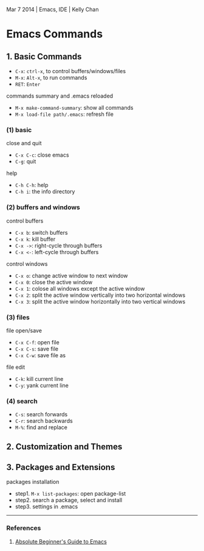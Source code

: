 Mar 7 2014 | Emacs, IDE | Kelly Chan
# Emacs Commands

## 1. Basic Commands

- `C-x`: `ctrl-x`, to control buffers/windows/files
- `M-x`: `Alt-x`, to run commands
- `RET`: `Enter`

commands summary and .emacs reloaded
- `M-x make-command-summary`: show all commands
- `M-x load-file path/.emacs`: refresh file

### (1) basic

close and quit
- `C-x C-c`: close emacs
- `C-g`: quit

help
- `C-h C-h`: help
- `C-h i`: the info directory

### (2) buffers and windows

control buffers
- `C-x b`: switch buffers
- `C-x k`: kill buffer
- `C-x ->`: right-cycle through buffers
- `C-x <-`: left-cycle through buffers

control windows
- `C-x o`: change active window to next window
- `C-x 0`: close the active window
- `C-x 1`: colose all windows except the active window
- `C-x 2`: split the active window vertically into two horizontal windows
- `C-x 3`: split the active window horizontally into two vertical windows

### (3) files

file open/save
- `C-x C-f`: open file
- `C-x C-s`: save file
- `C-x C-w`: save file as

file edit
- `C-k`: kill current line
- `C-y`: yank current line

### (4) search

- `C-s`: search forwards
- `C-r`: search backwards
- `M-%`: find and replace


## 2. Customization and Themes



## 3. Packages and Extensions

packages installation
- step1. `M-x list-packages`: open package-list
- step2. search a package, select and install
- step3. settings in .emacs


---
### References
1. [Absolute Beginner's Guide to Emacs](http://www.jesshamrick.com/2012/09/10/absolute-beginners-guide-to-emacs/)
